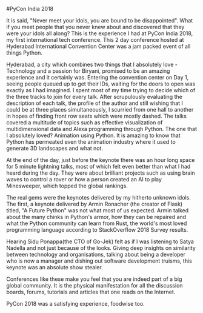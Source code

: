 #PyCon India 2018

It is said, "Never meet your idols, you are bound to be disappointed". What if you meet people that you never knew about and discovered that they were your idols all along? This is the experience I had at PyCon India 2018, my first international tech conference. This 2 day conference hosted at Hyderabad International Convention Center was a jam packed event of all things Python. 

Hyderabad, a city which combines two things that I absolutely love - Technology and a passion for Biryani, promised to be an amazing experience and it certainly was. Entering the convention center on Day 1, seeing people queued up to get their IDs, waiting for the doors to open was exactly as I had imagined. I spent most of my time trying to decide which of the three tracks to join for every talk. After scrupulously evaluating the description of each talk, the profile of the author and still wishing that I could be at three places simultaneously, I scurried from one hall to another in hopes of finding front row seats which were mostly dashed. The talks covered a multitude of topics such as effective visualization of multidimensional data and Alexa programming through Python. The one that I absolutely loved? Animation using Python. It is amazing to know that Python has permeated even the animation industry where it used to generate 3D landscapes and what not. 

At the end of the day, just before the keynote there was an hour long space for 5 minute lightning talks, most of which felt even better than what I had heard during the day. They were about brilliant projects such as using brain waves to control a rover or how a person created an AI to play Minesweeper, which topped the global rankings. 
 
The real gems were the keynotes delivered by my hitherto unknown idols. The first, a keynote delivered by Armin Ronacher (the creator of Flask) titled, "A Future Python" was not what most of us expected. Armin talked about the many chinks in Python's armor, how they can be repaired and what the Python community can learn from Rust, the world's most loved programming language according to StackOverflow 2018 Survey results.

Hearing Sidu Ponappa(the CTO of Go-Jek) felt as if I was listening to Satya Nadella and not just because of the looks. Giving deep insights on similarity between technology and organisations, talking about being a developer who is now a manager and dishing out software development truisms, this keynote was an absolute show stealer.      

Conferences like these make you feel that you are indeed part of a big global community. It is the physical manifestation for all the discussion boards, forums, tutorials and articles that one reads on the Internet.  

PyCon 2018 was a satisfying experience, foodwise too.

